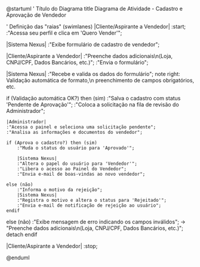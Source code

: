@startuml
' Título do Diagrama
title Diagrama de Atividade - Cadastro e Aprovação de Vendedor

' Definição das "raias" (swimlanes)
|Cliente/Aspirante a Vendedor|
:start;
:"Acessa seu perfil e clica em 'Quero Vender'";

|Sistema Nexus|
:"Exibe formulário de cadastro de vendedor";

|Cliente/Aspirante a Vendedor|
:"Preenche dados adicionais\n(Loja, CNPJ/CPF, Dados Bancários, etc.)";
:"Envia o formulário";

|Sistema Nexus|
:"Recebe e valida os dados do formulário";
note right: Validação automática de formato,\n preenchimento de campos obrigatórios, etc.

if (Validação automática OK?) then (sim)
    :"Salva o cadastro com status 'Pendente de Aprovação'";
    :"Coloca a solicitação na fila de revisão do Administrador";
    
    |Administrador|
    :"Acessa o painel e seleciona uma solicitação pendente";
    :"Analisa as informações e documentos do vendedor";
    
    if (Aprova o cadastro?) then (sim)
        :"Muda o status do usuário para 'Aprovado'";
        
        |Sistema Nexus|
        :"Altera o papel do usuário para 'Vendedor'";
        :"Libera o acesso ao Painel do Vendedor";
        :"Envia e-mail de boas-vindas ao novo vendedor";
        
    else (não)
        :"Informa o motivo da rejeição";
        |Sistema Nexus|
        :"Registra o motivo e altera o status para 'Rejeitado'";
        :"Envia e-mail de notificação de rejeição ao usuário";
    endif

else (não)
    :"Exibe mensagem de erro indicando os campos inválidos";
    -> "Preenche dados adicionais\n(Loja, CNPJ/CPF, Dados Bancários, etc.)";
    detach
endif

|Cliente/Aspirante a Vendedor|
:stop;

@enduml